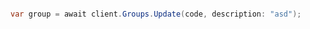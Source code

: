 ```python

```

```csharp
var group = await client.Groups.Update(code, description: "asd");
```

```java

```

```php

```

